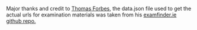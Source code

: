 Major thanks and credit to <a href="https://www.thomasforbes.com" target="_blank">Thomas Forbes</a>, the data.json file used to get the actual urls for examination materials was taken from his <a href="https://github.com/thomas-forbes/examfinder-ie" target="_blank">examfinder.ie github repo.</a>
